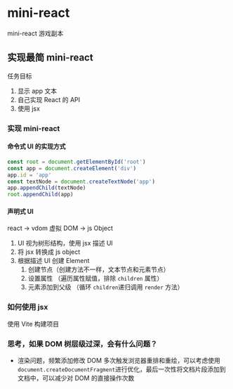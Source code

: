 # mini-react

mini-react 游戏副本

## 实现最简 mini-react

任务目标

1. 显示 app 文本
2. 自己实现 React 的 API
3. 使用 jsx

### 实现 mini-react

#### 命令式 UI 的实现方式

```js
const root = document.getElementById('root')
const app = document.createElement('div')
app.id = 'app'
const textNode = document.createTextNode('app')
app.appendChild(textNode)
root.appendChild(app)
```

#### 声明式 UI

react -> vdom 虚拟 DOM -> js Object

1. UI 视为树形结构，使用 jsx 描述 UI
2. 将 jsx 转换成 js object
3. 根据描述 UI 创建 Element
   1. 创建节点（创建方法不一样，文本节点和元素节点）
   2. 设置属性 （遍历属性赋值，排除 `children` 属性）
   3. 元素添加到父级 （循环 `children`递归调用 `render` 方法）

### 如何使用 jsx

使用 Vite 构建项目

### 思考，如果 DOM 树层级过深，会有什么问题？

- 渲染问题，频繁添加修改 DOM 多次触发浏览器重排和重绘，可以考虑使用`document.createDocumentFragment`进行优化，最后一次性将文档片段添加到文档中，可以减少对 DOM 的直接操作次数
